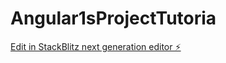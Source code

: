# Angular1sProjectTutoria

[Edit in StackBlitz next generation editor ⚡️](https://stackblitz.com/~/github.com/GVRemington/Angular1sProjectTutoria)